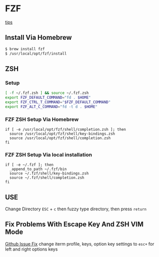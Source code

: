 # FZF

[tips](https://mike.place/2017/fzf-fd/)

## Install Via Homebrew

```bash
$ brew install fzf
$ /usr/local/opt/fzf/install
```

## ZSH

### Setup

```bash
[ -f ~/.fzf.zsh ] && source ~/.fzf.zsh
export FZF_DEFAULT_COMMAND="fd . $HOME"
export FZF_CTRL_T_COMMAND="$FZF_DEFAULT_COMMAND"
export FZF_ALT_C_COMMAND="fd -t d . $HOME"
```

### FZF ZSH Setup Via Homebrew

```
if [ -e /usr/local/opt/fzf/shell/completion.zsh ]; then
  source /usr/local/opt/fzf/shell/key-bindings.zsh
  source /usr/local/opt/fzf/shell/completion.zsh
fi
```

### FZF ZSH Setup Via local installation

```
if [ -e ~/.fzf ]; then
  _append_to_path ~/.fzf/bin
  source ~/.fzf/shell/key-bindings.zsh
  source ~/.fzf/shell/completion.zsh
fi
```

## USE

Change Directory
`ESC` + `c` then fuzzy type directory, then press `return`

## Fix Problems With Escape Key And ZSH VIM Mode

[Github Issue Fix](https://github.com/junegunn/fzf/issues/164)
change iterm profile, keys, option key settings to `esc+` for left and right options keys
